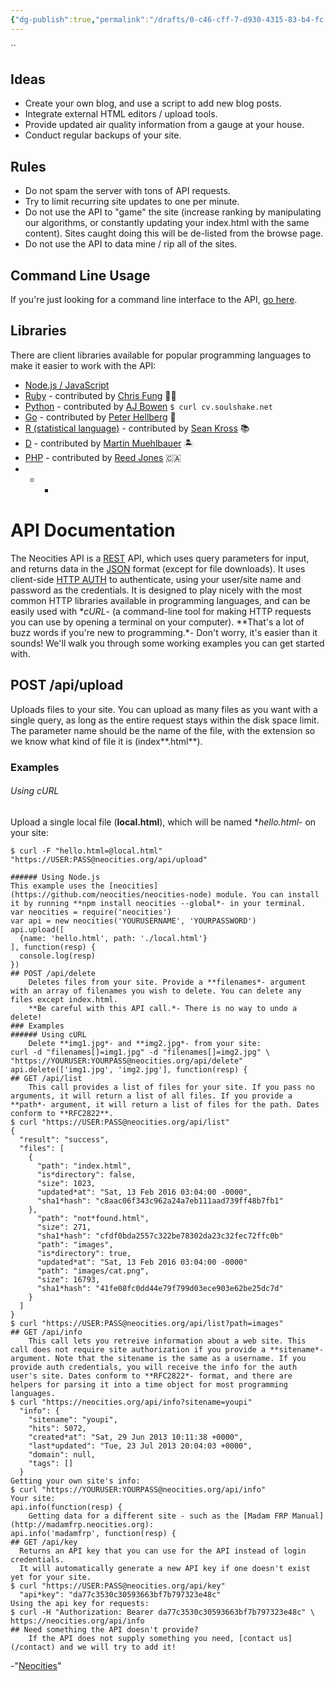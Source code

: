 ```yaml
---
{"dg-publish":true,"permalink":"/drafts/0-c46-cff-7-d930-4315-83-b4-fc-2-f6-ac-0331-b/","dgHomeLink":true,"dgPassFrontmatter":false}
---
```


``
## Ideas

  - Create your own blog, and use a script to add new blog posts.
  - Integrate external HTML editors / upload tools.
  - Provide updated air quality information from a gauge at your house.
  - Conduct regular backups of your site.
## Rules
  - Do not spam the server with tons of API requests.
  - Try to limit recurring site updates to one per minute.
  - Do not use the API to "game" the site (increase ranking by manipulating our algorithms, or constantly updating your index.html with the same content). Sites caught doing this will be de-listed from the browse page.
  - Do not use the API to data mine / rip all of the sites.
## Command Line Usage
If you're just looking for a command line interface to the API, [go here](/cli). 
## Libraries
There are client libraries available for popular programming languages to make it easier to work with the API: 
  - [Node.js / JavaScript](https://github.com/neocities/neocities-node)
  - [Ruby](https://github.com/aergonaut/neocitizen) \- contributed by [Chris Fung](https://twitter.com/aergonaut) 👨‍💻
  - [Python](https://github.com/neocities/python-neocities) \- contributed by [AJ Bowen](https://github.com/soulshake) `$ curl cv.soulshake.net`
  - [Go](https://github.com/peterhellberg/neocities) \- contributed by [Peter Hellberg](https://twitter.com/peterhellberg) 🧗
  - [R (statistical language)](https://github.com/seankross/neocities) \- contributed by [Sean Kross](https://twitter.com/seankross) 📚
  - [D](https://github.com/kambrium/neocitiesd) \- contributed by [Martin Muehlbauer](http://martinmuehlbauer.com) 🏝️
  - [PHP](https://github.com/reed-jones/Neocities-php) \- contributed by [Reed Jones](https://www.reedjones.com) 🇨🇦
- - *
# API Documentation
The Neocities API is a [REST](http://en.wikipedia.org/wiki/Representational*state*transfer) API, which uses query parameters for input, and returns data in the [JSON](http://en.wikipedia.org/wiki/JSON) format (except for file downloads). It uses client-side [HTTP AUTH](http://en.wikipedia.org/wiki/Basic*access*authentication) to authenticate, using your user/site name and password as the credentials. It is designed to play nicely with the most common HTTP libraries available in programming languages, and can be easily used with **cURL*- (a command-line tool for making HTTP requests you can use by opening a terminal on your computer). 
**That's a lot of buzz words if you're new to programming.*- Don't worry, it's easier than it sounds! We'll walk you through some working examples you can get started with. 
## POST /api/upload
Uploads files to your site. You can upload as many files as you want with a single query, as long as the entire request stays within the disk space limit. The parameter name should be the name of the file, with the extension so we know what kind of file it is (index**.html**). 
### Examples
###### Using cURL
Upload a single local file (**local.html**), which will be named **hello.html*- on your site:
    
    $ curl -F "hello.html=@local.html" "https://USER:PASS@neocities.org/api/upload"
      
    ###### Using Node.js
    This example uses the [neocities](https://github.com/neocities/neocities-node) module. You can install it by running **npm install neocities --global*- in your terminal.
    var neocities = require('neocities')
    var api = new neocities('YOURUSERNAME', 'YOURPASSWORD')
    api.upload([
      {name: 'hello.html', path: './local.html'}
    ], function(resp) {
      console.log(resp)
    })
    ## POST /api/delete
        Deletes files from your site. Provide a **filenames*- argument with an array of filenames you wish to delete. You can delete any files except index.html.
        **Be careful with this API call.*- There is no way to undo a delete!
    ### Examples
    ###### Using cURL
        Delete **img1.jpg*- and **img2.jpg*- from your site:
    curl -d "filenames[]=img1.jpg" -d "filenames[]=img2.jpg" \  
    "https://YOURUSER:YOURPASS@neocities.org/api/delete"
    api.delete(['img1.jpg', 'img2.jpg'], function(resp) {
    ## GET /api/list
        This call provides a list of files for your site. If you pass no arguments, it will return a list of all files. If you provide a **path*- argument, it will return a list of files for the path. Dates conform to **RFC2822**.
    $ curl "https://USER:PASS@neocities.org/api/list"
    {
      "result": "success",
      "files": [
        {
          "path": "index.html",
          "is*directory": false,
          "size": 1023,
          "updated*at": "Sat, 13 Feb 2016 03:04:00 -0000",
          "sha1*hash": "c8aac06f343c962a24a7eb111aad739ff48b7fb1"
        },
          "path": "not*found.html",
          "size": 271,
          "sha1*hash": "cfdf0bda2557c322be78302da23c32fec72ffc0b"
          "path": "images",
          "is*directory": true,
          "updated*at": "Sat, 13 Feb 2016 03:04:00 -0000"
          "path": "images/cat.png",
          "size": 16793,
          "sha1*hash": "41fe08fc0dd44e79f799d03ece903e62be25dc7d"
        }
      ]
    }
    $ curl "https://USER:PASS@neocities.org/api/list?path=images"
    ## GET /api/info
        This call lets you retreive information about a web site. This call does not require site authorization if you provide a **sitename*- argument. Note that the sitename is the same as a username. If you provide auth credentials, you will receive the info for the auth user's site. Dates conform to **RFC2822*- format, and there are helpers for parsing it into a time object for most programming languages.
    $ curl "https://neocities.org/api/info?sitename=youpi"
      "info": {
        "sitename": "youpi",
        "hits": 5072,
        "created*at": "Sat, 29 Jun 2013 10:11:38 +0000",
        "last*updated": "Tue, 23 Jul 2013 20:04:03 +0000",
        "domain": null,
        "tags": []
      }
    Getting your own site's info:
    $ curl "https://YOURUSER:YOURPASS@neocities.org/api/info"
    Your site:
    api.info(function(resp) {
        Getting data for a different site - such as the [Madam FRP Manual](http://madamfrp.neocities.org):
    api.info('madamfrp', function(resp) {
    ## GET /api/key
      Returns an API key that you can use for the API instead of login credentials.
      It will automatically generate a new API key if one doesn't exist yet for your site.
    $ curl "https://USER:PASS@neocities.org/api/key"
      "api*key": "da77c3530c30593663bf7b797323e48c"
    Using the api key for requests:
    $ curl -H "Authorization: Bearer da77c3530c30593663bf7b797323e48c" \
    https://neocities.org/api/info
    ## Need something the API doesn't provide?
        If the API does not supply something you need, [contact us](/contact) and we will try to add it!
-"[Neocities](https://neocities.org/api)"